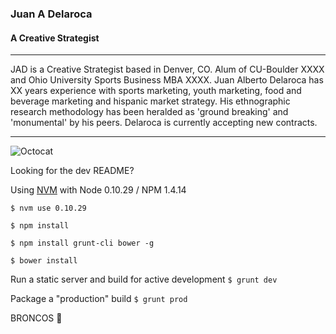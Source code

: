 ### Juan A Delaroca
#### A Creative Strategist
----

JAD is a Creative Strategist based in Denver, CO. Alum of CU-Boulder XXXX and Ohio University Sports Business MBA XXXX. Juan Alberto Delaroca has XX years experience with sports marketing, youth marketing, food and beverage marketing and hispanic market strategy. His ethnographic research methodology has been heralded as 'ground breaking' and 'monumental' by his peers. Delaroca is currently accepting new contracts.

----

![Octocat](https://camo.githubusercontent.com/20232135c459ea65f3b35e4c779725bc789b4c9c/687474703a2f2f6f63746f6465782e6769746875622e636f6d2f696d616765732f646f6a6f6361742e6a7067)

Looking for the dev README?

Using [NVM](https://github.com/creationix/nvm) with Node 0.10.29 / NPM 1.4.14

`$ nvm use 0.10.29`

`$ npm install`

`$ npm install grunt-cli bower -g` 

`$ bower install`

Run a static server and build for active development
`$ grunt dev`

Package a "production" build
`$ grunt prod`

BRONCOS :horse: